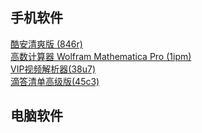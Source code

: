 <h2>手机软件</h2>
<a href="https://fudan.lanzoub.com/ipfXb086vphi">酷安清爽版 (846r)</a>
<br><a href="https://fudan.lanzoub.com/ib3fZ0opunud">高数计算器 Wolfram Mathematica Pro (1ipm)</a>
<br><a href="https://fudan.lanzoub.com/i8PTB04vqtof">VIP视频解析器(38u7)</a>
<br><a href="https://yxssp.lanzoui.com/b646033/?%3E">滴答清单高级版(45c3)</a>

<h2>电脑软件</h2>
